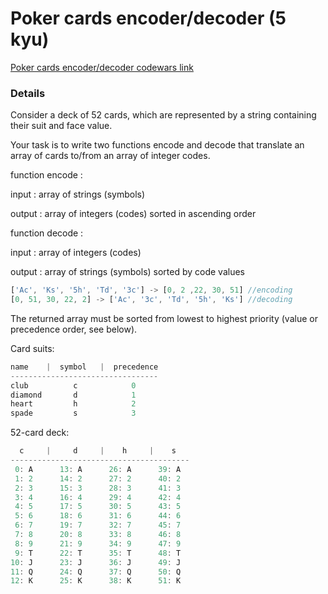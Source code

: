 # Poker cards encoder/decoder (5 kyu)
[Poker cards encoder/decoder codewars link](https://www.codewars.com/kata/52ebe4608567ade7d700044a)

### Details

Consider a deck of 52 cards, which are represented by a string containing their suit and face value.

Your task is to write two functions encode and decode that translate an array of cards to/from an array of integer codes.

function encode :

input : array of strings (symbols)

output : array of integers (codes) sorted in ascending order

function decode :

input : array of integers (codes)

output : array of strings (symbols) sorted by code values
```js
['Ac', 'Ks', '5h', 'Td', '3c'] -> [0, 2 ,22, 30, 51] //encoding
[0, 51, 30, 22, 2] -> ['Ac', '3c', 'Td', '5h', 'Ks'] //decoding
```
The returned array must be sorted from lowest to highest priority (value or precedence order, see below).

Card suits:
```js
name    |  symbol   |  precedence
---------------------------------
club          c            0
diamond       d            1
heart         h            2
spade         s            3
```

52-card deck:
```js
  c     |     d     |    h     |    s
----------------------------------------
 0: A      13: A      26: A      39: A
 1: 2      14: 2      27: 2      40: 2
 2: 3      15: 3      28: 3      41: 3
 3: 4      16: 4      29: 4      42: 4
 4: 5      17: 5      30: 5      43: 5
 5: 6      18: 6      31: 6      44: 6
 6: 7      19: 7      32: 7      45: 7
 7: 8      20: 8      33: 8      46: 8
 8: 9      21: 9      34: 9      47: 9
 9: T      22: T      35: T      48: T
10: J      23: J      36: J      49: J
11: Q      24: Q      37: Q      50: Q
12: K      25: K      38: K      51: K
```